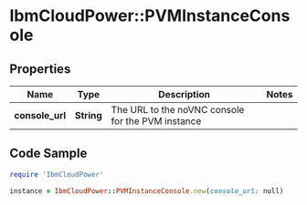 # IbmCloudPower::PVMInstanceConsole

## Properties

Name | Type | Description | Notes
------------ | ------------- | ------------- | -------------
**console_url** | **String** | The URL to the noVNC console for the PVM instance | 

## Code Sample

```ruby
require 'IbmCloudPower'

instance = IbmCloudPower::PVMInstanceConsole.new(console_url: null)
```


